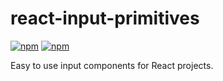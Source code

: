 
# react-input-primitives

[![npm](https://img.shields.io/npm/dt/@lessjs/react-input-primitives.svg?style=flat-square)](https://www.npmjs.com/package/@lessjs/react-input-primitives)
[![npm](https://img.shields.io/npm/v/@lessjs/react-input-primitives.svg?style=flat-square)](https://www.npmjs.com/package/@lessjs/react-input-primitives)

Easy to use input components for React projects.
